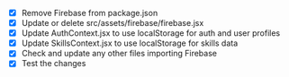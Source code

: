 - [x] Remove Firebase from package.json
- [x] Update or delete src/assets/firebase/firebase.jsx
- [x] Update AuthContext.jsx to use localStorage for auth and user profiles
- [x] Update SkillsContext.jsx to use localStorage for skills data
- [x] Check and update any other files importing Firebase
- [x] Test the changes
